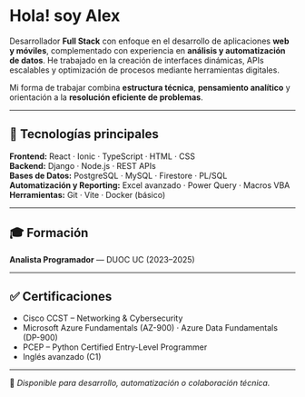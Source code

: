 # Hola! soy Alex

Desarrollador **Full Stack** con enfoque en el desarrollo de aplicaciones **web y móviles**, complementado con experiencia en **análisis y automatización de datos**. He trabajado en la creación de interfaces dinámicas, APIs escalables y optimización de procesos mediante herramientas digitales.

Mi forma de trabajar combina **estructura técnica**, **pensamiento analítico** y orientación a la **resolución eficiente de problemas**.

---

## 🔧 Tecnologías principales

**Frontend:** React · Ionic · TypeScript · HTML · CSS  
**Backend:** Django · Node.js · REST APIs  
**Bases de Datos:** PostgreSQL · MySQL · Firestore · PL/SQL  
**Automatización y Reporting:** Excel avanzado · Power Query · Macros VBA  
**Herramientas:** Git · Vite · Docker (básico)

---

## 🎓 Formación

**Analista Programador** — DUOC UC (2023–2025)

---

## ✅ Certificaciones

- Cisco CCST – Networking & Cybersecurity  
- Microsoft Azure Fundamentals (AZ-900) · Azure Data Fundamentals (DP-900)  
- PCEP – Python Certified Entry-Level Programmer  
- Inglés avanzado (C1)

---

📩 *Disponible para desarrollo, automatización o colaboración técnica.*

